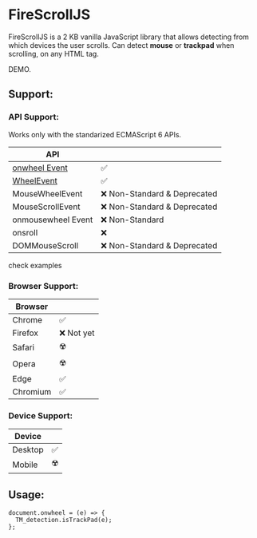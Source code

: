 # FireScrollJS


FireScrollJS is a 2 KB vanilla JavaScript library that allows detecting from which devices the user scrolls. Can detect **mouse** or **trackpad** when scrolling, on any HTML tag. 

DEMO.

## Support:

### API Support: 
Works only with the standarized ECMAScript 6 APIs.

| API |  |
|--|--|
| [onwheel Event](https://developer.mozilla.org/es/docs/Web/API/Element/wheel_event) | ✅ |
| [WheelEvent](https://developer.mozilla.org/es/docs/Web/API/WheelEvent) | ✅ |
| MouseWheelEvent | ❌ Non-Standard & Deprecated |
| MouseScrollEvent | ❌ Non-Standard & Deprecated |
| onmousewheel Event | ❌ Non-Standard |
| onsroll | ❌ |
| DOMMouseScroll | ❌ Non-Standard & Deprecated


check examples
### Browser Support: 
|Browser|  |
|--|--|
| Chrome | ✅  |
| Firefox | ❌ Not yet |
| Safari | ☢️ |
| Opera | ☢️ |
| Edge | ✅ |
| Chromium | ✅ |

### Device Support: 
|Device|  |
|--|--|
| Desktop | ✅|
| Mobile | ☢️|


## Usage:



    document.onwheel = (e) => {  
      TM_detection.isTrackPad(e);  
    };

